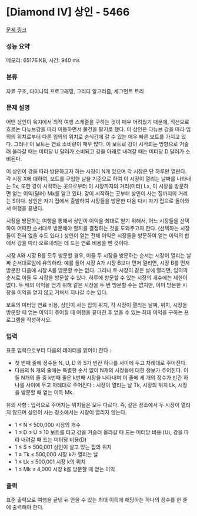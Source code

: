 # [Diamond IV] 상인 - 5466 

[문제 링크](https://www.acmicpc.net/problem/5466) 

### 성능 요약

메모리: 65176 KB, 시간: 940 ms

### 분류

자료 구조, 다이나믹 프로그래밍, 그리디 알고리즘, 세그먼트 트리

### 문제 설명

<p>어떤 상인이 육지에서 최적 여행 스케줄을 구하는 것이 매우 어려웠기 때문에, 직선으로 흐르는 다뉴브강을 따라 이동하면서 물건을 팔기로 했다. 이 상인은 다뉴브 강을 따라 임의의 위치로부터 다른 임의의 위치로 순식간에 갈 수 있는 매우 빠른 보트를 가지고 있다. 그러나 이 보트는 연료 소비량이 매우 많다. 이 보트로 강이 시작되는 방향으로 거슬러 올라갈 때는 미터당 U 달러가 소비되고 강을 아래로 내려갈 때는 미터당 D 달러가 소비된다.</p>

<p>이 상인이 강을 따라 방문하고자 하는 시장이 N개 있으며 각 시장은 단 하루만 열린다. 각 시장 X에 대하여, 보트를 구입한 날을 기준으로 하여 이 시장이 열리는 날짜를 나타내는 Tx, 또한 강이 시작하는 곳으로부터 이 시장까지의 거리(미터) Lx, 이 시장을 방문하면 얻는 이익(달러) Mx를 알고 있다. 강이 시작하는 곳부터 상인이 사는 집까지의 거리는 S이다. 상인은 자기 집에서 출발하여 시장들을 방문한 다음 다시 자기 집으로 돌아와서 여행을 끝낸다.</p>

<p>시장을 방문하는 여행을 통해서 상인이 이익을 최대로 얻기 위해서, 어느 시장들을 선택하여 어떠한 순서대로 방문해야 할지를 결정하는 것을 도와주고자 한다. (선택하는 시장들이 전혀 없을 수도 있다.) 상인이 얻는 전체 이익은 시장들을 방문하여 얻는 이익의 합에서 강을 따라 오르내리는 데 드는 연료 비용을 뺀 것이다.</p>

<p>시장 A와 시장 B를 모두 방문할 경우, 이들 두 시장을 방문하는 순서는 시장이 열리는 날짜 순서대로임에 유의하라. 예를 들어 시장 A가 시장 B보다 먼저 열리면, 시장 B를 먼저 방문한 다음에 시장 A를 방문할 수는 없다. 그러나 두 시장이 같은 날에 열리면, 임의의 순서로 이들 두 시장을 방문할 수 있다. 하루에 방문할 수 있는 시장의 개수에는 제한이 없다. 두 배의 이익을 얻기 위해 같은 시장을 두 번 방문할 수는 없지만, 이미 방문한 시장을 이익을 얻지 않고 거쳐서 지나갈 수는 있다.</p>

<p>보트의 미터당 연료 비용, 상인이 사는 집의 위치, 각 시장이 열리는 날짜, 위치, 시장을 방문할 때 얻는 이익이 주어질 때 여행을 끝마친 후 얻을 수 있는 최대 이익을 구하는 프로그램을 작성하시오.</p>

### 입력 

 <p>표준 입력으로부터 다음의 데이터를 읽어야 한다 :</p>

<ul>
	<li>첫 번째 줄에 정수들 N, U, D 와 S가 빈칸 하나를 사이에 두고 차례대로 주어진다.</li>
	<li>다음의 N 개의 줄에는 특별한 순서 없이 N개의 시장들에 대한 정보가 주어진다. 이들 N개의 줄 중 k번째 줄은 k번째 시장을 나타내며 이 줄에 세 개의 정수가 빈칸 하나를 사이에 두고 차례대로 주어진다 : 시장이 열리는 날 Tk, 시장의 위치 Lk, 시장을 방문할 때 얻는 이득 Mk.</li>
</ul>

<p>유의 사항 : 입력으로 주어지는 위치들은 모두 다르다. 즉, 같은 장소에서 두 시장이 열리지 않으며 상인이 사는 장소에서는 시장이 열리지 않는다.</p>

<ul>
	<li>1 ≤ N ≤ 500,000 시장의 개수</li>
	<li>1 ≤ D ≤ U ≤ 10 보트를 타고 강을 거슬러 올라갈 때 드는 미터당 비용 (U), 강을 따라 내려갈 때 드는 미터당 비용(D)</li>
	<li>1 ≤ S ≤ 500,001 상인이 살고 있는 집의 위치</li>
	<li>1 ≤ Tk ≤ 500,000 시장 k가 열리는 날</li>
	<li>1 ≤ Lk ≤ 500,001 시장 k의 위치</li>
	<li>1 ≤ Mk ≤ 4,000 시장 k를 방문할 때 얻는 이익</li>
</ul>

### 출력 

 <p>표준 출력으로 여행을 끝낸 뒤 얻을 수 있는 최대 이득에 해당하는 하나의 정수를 한 줄에 출력해야 한다.</p>

